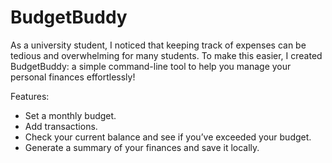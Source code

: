 # BudgetBuddy
As a university student, I noticed that keeping track of expenses can be tedious and overwhelming for many students. To make this easier, I created BudgetBuddy: a simple command-line tool to help you manage your personal finances effortlessly!

Features:
- Set a monthly budget.
- Add transactions.
- Check your current balance and see if you’ve exceeded your budget.
- Generate a summary of your finances and save it locally.
